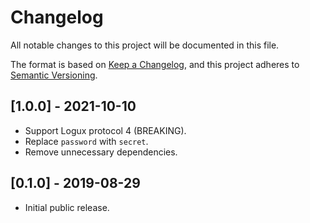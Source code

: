 # Changelog

All notable changes to this project will be documented in this file.

The format is based on [Keep a Changelog](https://keepachangelog.com/en/1.0.0/), and this project adheres to [Semantic Versioning](https://semver.org/spec/v2.0.0.html).

## [1.0.0] - 2021-10-10

- Support Logux protocol 4 (BREAKING).
- Replace `password` with `secret`.
- Remove unnecessary dependencies.

## [0.1.0] - 2019-08-29

- Initial public release.
